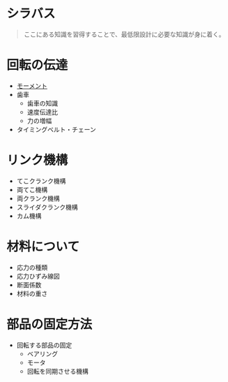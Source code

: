 # シラバス
> ここにある知識を習得することで、最低限設計に必要な知識が身に着く。
# 回転の伝達
- [モーメント](./about-moment.md)
- 歯車
	- 歯車の知識
	- 速度伝達比
	- 力の増幅
- タイミングベルト・チェーン
# リンク機構
- てこクランク機構
- 両てこ機構
- 両クランク機構
- スライダクランク機構
- カム機構
# 材料について
- 応力の種類
- 応力ひずみ線図
- 断面係数
- 材料の重さ
# 部品の固定方法
- 回転する部品の固定
	- ベアリング
	- モータ
	- 回転を同期させる機構